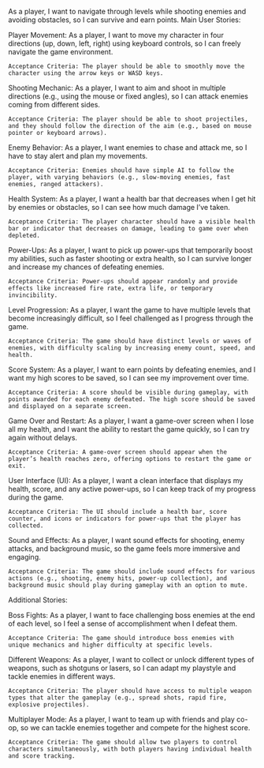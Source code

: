 As a player, I want to navigate through levels while shooting enemies and avoiding obstacles, so I can survive and earn points.
Main User Stories:

Player Movement:
    As a player, I want to move my character in four directions (up, down, left, right) using keyboard controls, so I can freely navigate the game environment.

    Acceptance Criteria: The player should be able to smoothly move the character using the arrow keys or WASD keys.

Shooting Mechanic:
    As a player, I want to aim and shoot in multiple directions (e.g., using the mouse or fixed angles), so I can attack enemies coming from different sides.

    Acceptance Criteria: The player should be able to shoot projectiles, and they should follow the direction of the aim (e.g., based on mouse pointer or keyboard arrows).

Enemy Behavior:
    As a player, I want enemies to chase and attack me, so I have to stay alert and plan my movements.

    Acceptance Criteria: Enemies should have simple AI to follow the player, with varying behaviors (e.g., slow-moving enemies, fast enemies, ranged attackers).

Health System:
    As a player, I want a health bar that decreases when I get hit by enemies or obstacles, so I can see how much damage I’ve taken.

    Acceptance Criteria: The player character should have a visible health bar or indicator that decreases on damage, leading to game over when depleted.

Power-Ups:
    As a player, I want to pick up power-ups that temporarily boost my abilities, such as faster shooting or extra health, so I can survive longer and increase my chances of defeating enemies.

    Acceptance Criteria: Power-ups should appear randomly and provide effects like increased fire rate, extra life, or temporary invincibility.

Level Progression:
    As a player, I want the game to have multiple levels that become increasingly difficult, so I feel challenged as I progress through the game.

    Acceptance Criteria: The game should have distinct levels or waves of enemies, with difficulty scaling by increasing enemy count, speed, and health.

Score System:
    As a player, I want to earn points by defeating enemies, and I want my high scores to be saved, so I can see my improvement over time.

    Acceptance Criteria: A score should be visible during gameplay, with points awarded for each enemy defeated. The high score should be saved and displayed on a separate screen.

Game Over and Restart:
    As a player, I want a game-over screen when I lose all my health, and I want the ability to restart the game quickly, so I can try again without delays.

    Acceptance Criteria: A game-over screen should appear when the player’s health reaches zero, offering options to restart the game or exit.

User Interface (UI):
    As a player, I want a clean interface that displays my health, score, and any active power-ups, so I can keep track of my progress during the game.

    Acceptance Criteria: The UI should include a health bar, score counter, and icons or indicators for power-ups that the player has collected.

Sound and Effects:
    As a player, I want sound effects for shooting, enemy attacks, and background music, so the game feels more immersive and engaging.

    Acceptance Criteria: The game should include sound effects for various actions (e.g., shooting, enemy hits, power-up collection), and background music should play during gameplay with an option to mute.



Additional Stories:

Boss Fights:
    As a player, I want to face challenging boss enemies at the end of each level, so I feel a sense of accomplishment when I defeat them.

    Acceptance Criteria: The game should introduce boss enemies with unique mechanics and higher difficulty at specific levels.
    
Different Weapons:
    As a player, I want to collect or unlock different types of weapons, such as shotguns or lasers, so I can adapt my playstyle and tackle enemies in different ways.

    Acceptance Criteria: The player should have access to multiple weapon types that alter the gameplay (e.g., spread shots, rapid fire, explosive projectiles).
    
Multiplayer Mode:
    As a player, I want to team up with friends and play co-op, so we can tackle enemies together and compete for the highest score.

    Acceptance Criteria: The game should allow two players to control characters simultaneously, with both players having individual health and score tracking.
